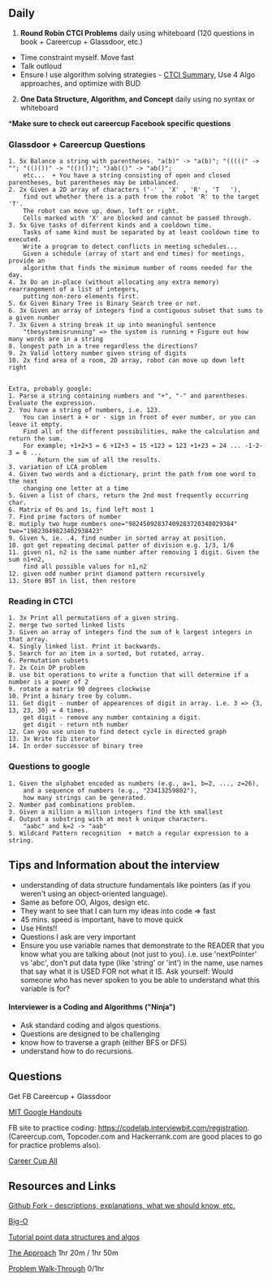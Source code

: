 ## Daily
1. __Round Robin CTCI Problems__ daily using whiteboard (120 questions in book + Careercup + Glassdoor, etc.)
 - Time constraint myself. Move fast
 - Talk outloud
 - Ensure I use algorithm solving strategies - [CTCI Summary](http://www.crackingthecodinginterview.com/uploads/6/5/2/8/6528028/handout_-_cracking_the_coding_skills.png), Use 4 Algo approaches, and optimize with BUD
2. __One Data Structure, Algorithm, and Concept__ daily using no syntax or whiteboard

*__Make sure to check out careercup Facebook specific questions__
### Glassdoor + Careercup Questions
```
1. 5x Balance a string with parentheses. "a(b)" -> "a(b)"; "(((((" -> ""; "(()())" -> "(()())"; ")ab(()" -> "ab()"; 
    etc...  + You have a string consisting of open and closed parentheses, but parentheses may be imbalanced.
2. 2x Given a 2D array of characters ('-' , 'X' , 'R' , 'T   '),
    find out whether there is a path from the robot 'R' to the target 'T'. 
    The robot can move up, down, left or right. 
    Cells marked with 'X' are blocked and cannot be passed through.
3. 5x Give tasks of diferrent kinds and a cooldown time. 
    Tasks of same kind must be separated by at least cooldown time to executed. 
    Write a program to detect conflicts in meeting schedules... 
    Given a schedule (array of start and end times) for meetings, provide an 
    algorithm that finds the minimum number of rooms needed for the day.    
4. 3x Do an in-place (without allocating any extra memory) rearrangement of a list of integers, 
    putting non-zero elements first. 
5. 6x Given Binary Tree is Binary Search tree or not.
6. 3x Given an array of integers find a contiguous subset that sums to a given number  
7. 3x Given a string break it up into meaningful sentence 
    "thesystemisrunning" => the system is running + Figure out how many words are in a string  
8. longest path in a tree regardless the directions? 
9. 2x Valid lottery number given string of digits
10. 2x find area of a room, 2D array, robot can move up down left right


Extra, probably google:
1. Parse a string containing numbers and "+", "-" and parentheses. Evaluate the expression.
2. You have a string of numbers, i.e. 123. 
    You can insert a + or - sign in front of ever number, or you can leave it empty. 
    Find all of the different possibilities, make the calculation and return the sum. 
    For example; +1+2+3 = 6 +12+3 = 15 +123 = 123 +1+23 = 24 ... -1-2-3 = 6 ... 
        Return the sum of all the results. 
3. variation of LCA problem  
4. Given two words and a dictionary, print the path from one word to the next 
    changing one letter at a time  
5. Given a list of chars, return the 2nd most frequently occurring char. 
6. Matrix of 0s and 1s, find left most 1
7. Find prime factors of number
8. mutiply two huge numbers one="98245092837409283720348029384" two="19823049823402938423"
9. Given %, ie. .4, find number in sorted array at position.
10. got get repeating decimal patter of division e.g. 1/3, 1/6
11. given n1, n2 is the same number after removing 1 digit. Given the sum n1+n2,
    find all possible values for n1,n2
12. given odd number print diamond pattern recursively
13. Store BST in list, then restore

```
### Reading in CTCI
```
1. 3x Print all permutations of a given string.  
2. merge two sorted linked lists  
3. Given an array of integers find the sum of k largest integers in that array.
4. Singly linked list. Print it backwards.
5. Search for an item in a sorted, but rotated, array.  
6. Permutation subsets 
7. 2x Coin DP problem
8. use bit operations to write a function that will determine if a number is a power of 2  
9. rotate a matrix 90 degrees clockwise  
10. Print a binary tree by column.  
11. Get digit - number of appearences of digit in array. i.e. 3 => {3, 13, 23, 30} = 4 times. 
    get digit - remove any number containing a digit. 
    get digit - return nth number
12. Can you use union to find detect cycle in directed graph
13. 3x Write fib iterator
14. In order successor of binary tree
```
### Questions to google
```
1. Given the alphabet encoded as numbers (e.g., a=1, b=2, ..., z=26), 
    and a sequence of numbers (e.g., "23413259802"), 
    how many strings can be generated. 
2. Number pad combinations problem.
3. Given a million a million integers find the kth smallest  
4. Output a substring with at most k unique characters.
    "aabc" and k=2 -> "aab"  
5. Wildcard Pattern recognition  + match a regular expression to a string.  
```

## Tips and Information about the interview
- understanding of data structure fundamentals like pointers (as if you weren't using an object-oriented language).
- Same as before OO, Algos, design etc.
- They want to see that I can turn my ideas into code => fast
- 45 mins. speed is important, have to move quick
- Use Hints!!
- Questions I ask are very important
- Ensure you use variable names that demonstrate to the READER that you know what you are talking about (not just to you). i.e. use 'nextPointer' vs 'abc', don't put data type (like 'string' or 'int') in the name, use names that say what it is USED FOR not what it IS. Ask yourself: Would someone who has never spoken to you be able to understand what this variable is for?

#### Interviewer is a Coding and Algorithms ("Ninja")
- Ask standard coding and algos questions.
- Questions are designed to be challenging
- know how to traverse a graph (either BFS or DFS)
- understand how to do recursions. 

## Questions 
Get FB Careercup + Glassdoor

[MIT Google Handouts](http://courses.csail.mit.edu/iap/interview/materials.php)

FB site to practice coding: https://codelab.interviewbit.com/registration. (Careercup.com, Topcoder.com and Hackerrank.com are good places to go for practice problems also). 

[Career Cup All](https://urldefense.proofpoint.com/v1/url?u=http://www.careercup.com/page&k=ZVNjlDMF0FElm4dQtryO4A%3D%3D%0A&r=o9VHsJ%2BTQbeekdRqklYaQg%3D%3D%0A&m=bB6vQ6Sk82rAyJlAznTsNIaC8j0yLkci6hMN7nRqjdw%3D%0A&s=659156051803b8c256c2e5bb0ac08da8b51f3fd988b10dfad69b413ca7afaa19)

## Resources and Links
[Github Fork - descriptions, explanations, what we should know, etc.](https://github.com/JumpingRock/InterviewPrep/blob/master/CheatSheet.md)

[Big-O](http://bigocheatsheet.com/)

[Tutorial point data structures and algos](https://www.tutorialspoint.com/data_structures_algorithms/index.htm)

[The Approach](https://urldefense.proofpoint.com/v2/url?u=https-3A__vimeo.com_interviewprepsession_theapproach&d=DwMFaQ&c=5VD0RTtNlTh3ycd41b3MUw&r=Hj6SlnhSj8-qyeKS_DqrrcbP4YgfQ0OtqFui84mKYLw&m=SYtT4S1US24XSYdjTG2k9rKwA3XPEipYjAtVls22LrI&s=G7EqaDOAcvYywS2JVqDINtgWl3Q3mMOeRlVRtX1wl5g&e=) 1hr 20m / 1hr 50m

[Problem Walk-Through](https://urldefense.proofpoint.com/v2/url?u=https-3A__vimeo.com_interviewprepsession_problemwalkthrough&d=DwMFaQ&c=5VD0RTtNlTh3ycd41b3MUw&r=Hj6SlnhSj8-qyeKS_DqrrcbP4YgfQ0OtqFui84mKYLw&m=SYtT4S1US24XSYdjTG2k9rKwA3XPEipYjAtVls22LrI&s=skjADeDJsf3qRBkMVZ4DxH_qknYL_GkFb2WWRjAUoMc&e=) 0/1hr
